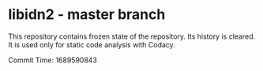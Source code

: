 # libidn2 - master branch

This repository contains frozen state of the repository.
Its history is cleared. It is used only for static code
analysis with Codacy.

Commit Time: 1689590843